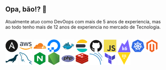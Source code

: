 ## Opa, bão!? 👋


Atualmente atuo como DevOops com mais de 5 anos de experiencia, mas ao todo tenho mais de 12 anos de experiencia no mercado de Tecnologia. 

<div style="display: inline_block"><br>
<img src="https://raw.githubusercontent.com/devicons/devicon/refs/heads/master/icons/ansible/ansible-original.svg" alt="ansible" width="40" height="40" align="center" /> 
<img src="https://raw.githubusercontent.com/devicons/devicon/refs/heads/master/icons/amazonwebservices/amazonwebservices-original-wordmark.svg" alt="aws" width="40" height="40" align="center" /> 
<img src="https://raw.githubusercontent.com/devicons/devicon/refs/heads/master/icons/cloudflare/cloudflare-original.svg" alt="cloudflare" width="40" height="40"align="center" /> 
<img src="https://raw.githubusercontent.com/devicons/devicon/refs/heads/master/icons/digitalocean/digitalocean-original.svg" alt="digitalocean" width="40" height="40"align="center" /> 
<img src="https://raw.githubusercontent.com/devicons/devicon/refs/heads/master/icons/docker/docker-original.svg" alt="docker" width="40" height="40" align="center" /> 
<img src="https://raw.githubusercontent.com/devicons/devicon/refs/heads/master/icons/elasticsearch/elasticsearch-original.svg" alt="elasticsearch" width="40" height="40" align="center"/> 
<img src="https://raw.githubusercontent.com/devicons/devicon/refs/heads/master/icons/github/github-original.svg" alt="github" width="40" height="40" align="center"/> 
<img src="https://raw.githubusercontent.com/devicons/devicon/refs/heads/master/icons/javascript/javascript-original.svg" alt="javascript" width="40" height="40" align="center"/> 
<img src="https://raw.githubusercontent.com/devicons/devicon/refs/heads/master/icons/k6/k6-original.svg" alt="k6" width="40" height="40" align="center"/> 
<img src="https://raw.githubusercontent.com/devicons/devicon/refs/heads/master/icons/kubernetes/kubernetes-original.svg" alt="kubernetes" width="40" height="40" align="center"/> 
<img src="https://raw.githubusercontent.com/devicons/devicon/refs/heads/master/icons/magento/magento-original.svg" alt="magento" width="40" height="40" align="center"/> 
<img src="https://raw.githubusercontent.com/devicons/devicon/refs/heads/master/icons/mariadb/mariadb-original.svg" alt="mariadb" width="40" height="40" align="center"/> 
<img src="https://raw.githubusercontent.com/devicons/devicon/refs/heads/master/icons/mysql/mysql-original.svg" alt="mysql" width="40" height="40" align="center"/> 
<img src="https://raw.githubusercontent.com/devicons/devicon/refs/heads/master/icons/nginx/nginx-original.svg" alt="nginx" width="40" height="40" align="center"/> 
<img src="https://raw.githubusercontent.com/devicons/devicon/refs/heads/master/icons/nodejs/nodejs-original.svg" alt="nodejs" width="40" height="40" align="center"/> 
<img src="https://raw.githubusercontent.com/devicons/devicon/refs/heads/master/icons/php/php-original.svg" alt="php" width="40" height="40" align="center"/> 
<img src="https://raw.githubusercontent.com/devicons/devicon/refs/heads/master/icons/redis/redis-original.svg" alt="redis" width="40" height="40" align="center"v/> 
<img src="https://raw.githubusercontent.com/devicons/devicon/refs/heads/master/icons/sonarqube/sonarqube-original.svg" alt="sonarqube" width="40" height="40" align="center"/> 
<img src="https://raw.githubusercontent.com/devicons/devicon/refs/heads/master/icons/terraform/terraform-original.svg" alt="terraform" width="40" height="40" align="center"/> 
<img src="https://raw.githubusercontent.com/devicons/devicon/refs/heads/master/icons/vault/vault-original.svg" alt="vault" width="40" height="40" align="center"/> 
</div>
